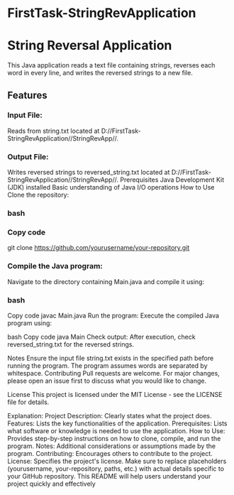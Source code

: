 # FirstTask-StringRevApplication
# String Reversal Application
This Java application reads a text file containing strings, reverses each word in every line, and writes the reversed strings to a new file.

## Features
### Input File:
Reads from string.txt located at D://FirstTask-StringRevApplication//StringRevApp//.
### Output File:
Writes reversed strings to reversed_string.txt located at D://FirstTask-StringRevApplication//StringRevApp//.
Prerequisites
Java Development Kit (JDK) installed
Basic understanding of Java I/O operations
How to Use
Clone the repository:

### bash
### Copy code
git clone https://github.com/yourusername/your-repository.git
### Compile the Java program:
Navigate to the directory containing Main.java and compile it using:

### bash
Copy code
javac Main.java
Run the program:
Execute the compiled Java program using:

bash
Copy code
java Main
Check output:
After execution, check reversed_string.txt for the reversed strings.

Notes
Ensure the input file string.txt exists in the specified path before running the program.
The program assumes words are separated by whitespace.
Contributing
Pull requests are welcome. For major changes, please open an issue first to discuss what you would like to change.

License
This project is licensed under the MIT License - see the LICENSE file for details.

Explanation:
Project Description: Clearly states what the project does.
Features: Lists the key functionalities of the application.
Prerequisites: Lists what software or knowledge is needed to use the application.
How to Use: Provides step-by-step instructions on how to clone, compile, and run the program.
Notes: Additional considerations or assumptions made by the program.
Contributing: Encourages others to contribute to the project.
License: Specifies the project's license.
Make sure to replace placeholders (yourusername, your-repository, paths, etc.) with actual details specific to your GitHub repository. This README will help users understand your project quickly and effectively
